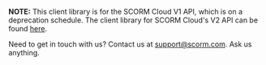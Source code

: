 **NOTE:**  This client library is for the SCORM Cloud V1 API, which is on a deprecation schedule.  The client library for SCORM Cloud's V2 API can be found [here](https://github.com/RusticiSoftware/scormcloud-api-v2-client-php).

Need to get in touch with us? Contact us at
[support@scorm.com](mailto:support@scorm.com). Ask us anything.
